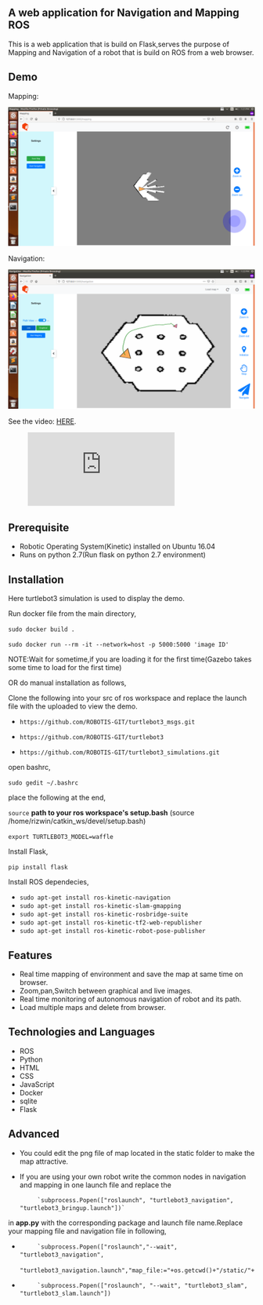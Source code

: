 ## A web application for Navigation and Mapping ROS

This is a web application that is build on Flask,serves the purpose of Mapping and Navigation of a robot that is build on ROS from a web browser.

## Demo

Mapping:

![alt text](mapping.png "Mapping")

Navigation:

![alt text](navigation.png "Navigation")

<div class="video-fallback">
  See the video: <a href="https://www.youtube.com/watch?v=JoYOW9LRdLY">HERE</a>.
</div>
<figure class="video-container">
  <iframe src="https://www.youtube.com/watch?v=JoYOW9LRdLY" frameborder="0" allowfullscreen="true"> </iframe>
</figure>



## Prerequisite

- Robotic Operating System(Kinetic) installed on Ubuntu 16.04
- Runs on python 2.7(Run flask on python 2.7 environment)


## Installation
Here turtlebot3 simulation is used to display the demo.

Run docker file from the main directory,

`sudo docker build .`

`sudo docker run --rm -it --network=host -p 5000:5000 'image ID'`

NOTE:Wait for sometime,if you are loading it for the first time(Gazebo takes some time to load for the first time) 

OR do manual installation as follows,

Clone the following into your src of ros workspace and replace the launch file with the uploaded to view the demo.

- `https://github.com/ROBOTIS-GIT/turtlebot3_msgs.git`

- `https://github.com/ROBOTIS-GIT/turtlebot3`

- `https://github.com/ROBOTIS-GIT/turtlebot3_simulations.git`

open bashrc,

`sudo gedit ~/.bashrc`

place the following at the end,

`source` **path to your ros workspace's setup.bash**  (source /home/rizwin/catkin_ws/devel/setup.bash)

`export TURTLEBOT3_MODEL=waffle`

Install Flask,

`pip install flask`

Install ROS dependecies,

- `sudo apt-get install ros-kinetic-navigation`
- `sudo apt-get install ros-kinetic-slam-gmapping`
- `sudo apt-get install ros-kinetic-rosbridge-suite`
- `sudo apt-get install ros-kinetic-tf2-web-republisher`
- `sudo apt-get install ros-kinetic-robot-pose-publisher`
## Features
- Real time mapping of environment and save the map at same time on browser.
- Zoom,pan,Switch between graphical and live images.
- Real time monitoring of autonomous navigation of robot and its path.
- Load multiple maps and delete from browser.


## Technologies and Languages
  - ROS
  - Python
  - HTML
  - CSS
  - JavaScript
  - Docker
  - sqlite
  - Flask
## Advanced
- You could edit the png file of map located in the static folder to make the map attractive.
- If you are using your own robot write the common nodes in navigation and mapping in one launch file and replace the 

           `subprocess.Popen(["roslaunch", "turtlebot3_navigation", "turtlebot3_bringup.launch"])` 

in **app.py** with the corresponding package and launch file name.Replace your mapping file and navigation file in following,

-          `subprocess.Popen(["roslaunch","--wait", "turtlebot3_navigation",            
            "turtlebot3_navigation.launch","map_file:="+os.getcwd()+"/static/"+mapname+".yaml"])`

-          `subprocess.Popen(["roslaunch", "--wait", "turtlebot3_slam", "turtlebot3_slam.launch"])

